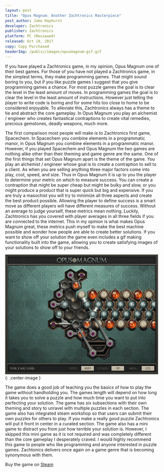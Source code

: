 ```yaml
---
layout: post
title: "Opus Magnum: Another Zachtronics Masterpiece"
post_author: Jake Hayhurst
developer: Zachtronics
publisher: Zachtronics
platform: PC (Reviewed)
released: Oct 19, 2017
copy: Copy Purchased
headerImg: /public/images/opusmagnum-gif.gif
---
```


If you have played a Zachtronics game, in my opinion, Opus Magnum one of their best games. For those of you have not played a Zachtronics game, in the simplest terms, they make programming games. That might sound boring to you, but if you like puzzle games I suggest that you give programming games a chance. For most puzzle games the goal is to clear the level in the least amount of moves. In programming games the goal is to clear the level in the least amount of instructions. However just telling the player to write code is boring and for some hits too close to home to be considered enjoyable. To alleviate this, Zachtronics always has a theme to tie and abstract the core gameplay. In Opus Magnum you play an alchemist / engineer who creates fantastical contraptions to create vital remedies, precious gemstones, deadly weapons, much more.  

The first comparison most people will make is to Zachtronics first game, Spacechem. In Spacechem you combine elements in a programmatic manor, in Opus Magnum you combine elements in a programmatic manor. However, if you played Spacechem and Opus Magnum the two games are nothing alike other than their theming and game genre are the same. One of the first things that set Opus Magnum apart is the theme of the game. You play an alchemist / engineer whose goal is to create a contraption to sell to a client. As when you are selling anything three major factors come into play, cost, speed, and size. Thus in Opus Magnum it is up to you the player to determine your metric on which to measure success. You can create a contraption that might be super cheap but might be bulky and slow, or you might produce a product that is super quick but big and expensive. If you are truly a masochist you will try to minimize all three aspects and create the best product possible. Allowing the player to define success is a smart move as different players will have different measures of success. Without an average to judge yourself, these metrics mean nothing. Luckily, Zachtronics has you covered with player averages in all three fields if you are connected to the internet. This in my opinion is what makes Opus Magnum great, these metrics push myself to make the best machine possible and wonder how people are able to create better solutions. If you want to show off your solution the game even includes a gif making functionality built into the game, allowing you to create satisfying images of your solutions to show off to your friends.

![image](/public/images/opusmagnum-header.gif){: .center-image }

The game does a good job of teaching you the basics of how to play the game without handholding you. The games length will depend on how long it takes you to solve a puzzle and how much time you want to put into perfecting your solution. The game has six subsections with their own theming and story to unravel with multiple puzzles in each section. The game also has integrated steam workshop so that users can submit their own puzzles for others to play. If you make a really good puzzle Zachtronics will put it front in center in a curated section. The game also has a mini game to distract you from just how terrible your solution is. However, I skipped this mini game as it is not required and was completely different than the core gameplay I desperately craved. I would highly recommend this game to people who like programming and anyone interested in puzzle games. Zachtonics delivers once again on a game genre that is becoming synonymous with them.

Buy the game on [Steam](http://store.steampowered.com/app/558990/Opus_Magnum/)
